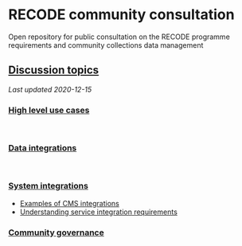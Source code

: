 # RECODE community consultation
Open repository for public consultation on the RECODE programme requirements and community collections data management

## [Discussion topics](https://github.com/NaturalHistoryMuseum/recode-consultation/discussions)
*Last updated 2020-12-15*

### [High level use cases](https://github.com/NaturalHistoryMuseum/recode-consultation/discussions?discussions_q=category%3A%22High+level+use+cases%22)
<br/>

### [Data integrations](https://github.com/NaturalHistoryMuseum/recode-consultation/discussions?discussions_q=category%3A%22Data+integrations%22)
<br/>

### [System integrations](https://github.com/NaturalHistoryMuseum/recode-consultation/discussions?discussions_q=category%3A%22System+integrations%22)

- [Examples of CMS integrations](https://github.com/NaturalHistoryMuseum/recode-consultation/discussions/12)  
- [Understanding service integration requirements](https://github.com/NaturalHistoryMuseum/recode-consultation/discussions/13)

### [Community governance](https://github.com/NaturalHistoryMuseum/recode-consultation/discussions?discussions_q=category%3A%22Community+governance%22)
